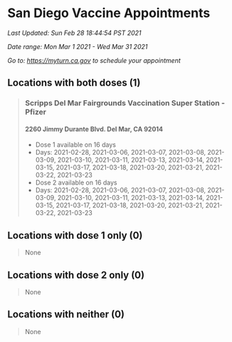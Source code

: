 # San Diego Vaccine Appointments
*Last Updated: Sun Feb 28 18:44:54 PST 2021*

*Date range: Mon Mar 1 2021 - Wed Mar 31 2021*

*Go to: <https://myturn.ca.gov> to schedule your appointment*


## Locations with both doses (1)

>### Scripps Del Mar Fairgrounds Vaccination Super Station - Pfizer
>#### 2260 Jimmy Durante Blvd.  Del Mar, CA 92014
>- Dose 1 available on 16 days
>  - Days: 2021-02-28, 2021-03-06, 2021-03-07, 2021-03-08, 2021-03-09, 2021-03-10, 2021-03-11, 2021-03-13, 2021-03-14, 2021-03-15, 2021-03-17, 2021-03-18, 2021-03-20, 2021-03-21, 2021-03-22, 2021-03-23
>- Dose 2 available on 16 days
>  - Days: 2021-02-28, 2021-03-06, 2021-03-07, 2021-03-08, 2021-03-09, 2021-03-10, 2021-03-11, 2021-03-13, 2021-03-14, 2021-03-15, 2021-03-17, 2021-03-18, 2021-03-20, 2021-03-21, 2021-03-22, 2021-03-23

## Locations with dose 1 only (0)

>None

## Locations with dose 2 only (0)

>None

## Locations with neither (0)

>None

